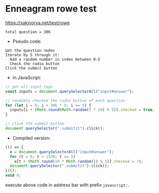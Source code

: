 # Enneagram rowe test

https://sakinorva.net/test/rowe

```
total question = 306
```

- Pseudo code:

```
Get the question nodes
Iterate by 5 through it:
  Add a random number in index between 0-5
  Check the radio button
Click the submit button
```

- in JavaScript:

```javascript
// get all input tags
const inputs = document.querySelectorAll("input#answer");

// randomly checked the radio button of each question
for (let i = 0; i < 306 * 5; i += 5) {
  inputs[i + (Math.round(Math.random() * 10) % 5)].checked = true;
}

// click the submit button
document.querySelector(".submitit").click();
```

- Compiled version:

```javascript
(() => {
  e = document.querySelectorAll("input#answer");
  for (t = 0; t < 1530; t += 5)
    e[t + (Math.round(10 * Math.random()) % 5)].checked = !0;
  document.querySelector(".submitit").click();
})();
void 0;
```

execute above code in address bar with prefix `javascript:`.
